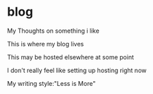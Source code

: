 # blog
My Thoughts on something i like

This is where my blog lives

This may be hosted elsewhere at some point

I don't really feel like setting up hosting right now

My writing style:"Less is More"
